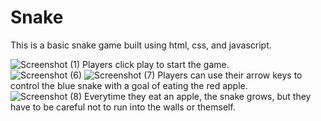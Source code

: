 # Snake
This is a basic snake game built using html, css, and javascript.

![Screenshot (1)](https://github.com/JulieB16/Snake/assets/106155126/a5cb188b-10b6-4ffc-9b74-dbbbc00845f4)
Players click play to start the game.
<br>
![Screenshot (6)](https://github.com/JulieB16/Snake/assets/106155126/8837abaa-177b-4108-b6b5-956a6710ea75)
![Screenshot (7)](https://github.com/JulieB16/Snake/assets/106155126/704c30c9-10d4-4350-84ed-f40527a5b060)
 Players can use their arrow keys to control the blue snake with a goal of eating the red apple.
<br>
![Screenshot (8)](https://github.com/JulieB16/Snake/assets/106155126/433aa6d1-a78a-4cf5-b0a1-854f25c6f8a9)
Everytime they eat an apple, the snake grows, but they have to be careful not to run into the walls or themself.



